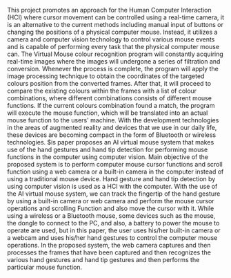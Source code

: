 This project promotes an approach for the Human Computer Interaction (HCI) where cursor movement can be controlled using a real-time camera, it is an alternative to the current methods including manual input of buttons or changing the positions of a physical computer mouse. Instead, it utilizes a camera and computer vision technology to control various mouse events and is capable of performing every task that the physical computer mouse can.
The Virtual Mouse colour recognition program will constantly acquiring real-time images where the images will undergone a series of filtration and conversion. Whenever the process is complete, the program will apply the image processing technique to obtain the coordinates of the targeted colours position from the converted frames. After that, it will proceed to compare the existing colours within the frames with a list of colour combinations, where different combinations consists of different mouse functions. If the current colours combination found a match, the program will execute the mouse function, which will be translated into an actual mouse function to the users' machine.
With the development technologies in the areas of augmented reality and devices that we use in our daily life, these devices are becoming compact in the form of Bluetooth or wireless technologies. $is paper proposes an AI virtual mouse system that makes use of the hand gestures and hand tip detection for performing mouse functions in the computer using computer vision.
Main objective of the proposed system is to perform computer mouse cursor functions and scroll function using a web camera or a built-in camera in the computer instead of using a traditional mouse device. Hand gesture and hand tip detection by using computer vision is used as a HCI with the computer. With the use of the AI virtual mouse system, we can track the fingertip of the hand gesture by using a built-in camera or web camera and perform the mouse cursor operations and scrolling
Function and also move the cursor with it. While using a wireless or a Bluetooth mouse, some devices such as the mouse, the dongle to connect to the PC, and also, a battery to power the mouse to operate are used, but in this paper, the user uses his/her built-in camera or a webcam and uses his/her hand gestures to control the computer mouse operations. In the proposed system, the web camera captures and then processes the frames that have been captured and then recognizes the various hand gestures and hand tip gestures and then performs the particular mouse function.
